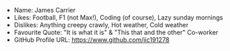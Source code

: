 - Name: James Carrier
- Likes: Football, F1 (not Max!), Coding (of course), Lazy sunday mornings
- Dislikes: Anything creepy crawly, Hot weather, Cold weather
- Favourite Quote: "It is what it is" & "This that and the other" Co-worker 
- GitHub Profile URL: https://www.github.com/jic191278
